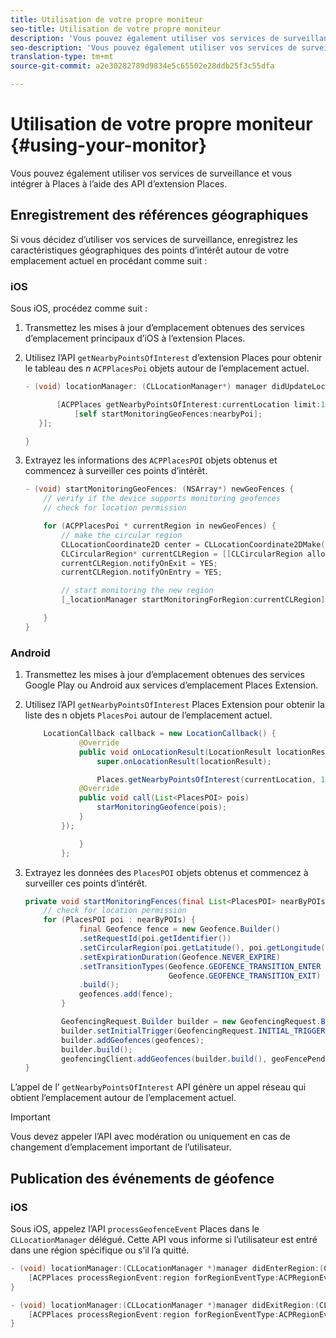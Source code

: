 ```yaml
---
title: Utilisation de votre propre moniteur
seo-title: Utilisation de votre propre moniteur
description: 'Vous pouvez également utiliser vos services de surveillance et vous intégrer à Places à l’aide des API d’extension Places. '
seo-description: 'Vous pouvez également utiliser vos services de surveillance et vous intégrer à Places à l’aide des API d’extension Places. '
translation-type: tm+mt
source-git-commit: a2e30282789d9834e5c65502e28ddb25f3c55dfa

---
```



# Utilisation de votre propre moniteur {#using-your-monitor}

Vous pouvez également utiliser vos services de surveillance et vous intégrer à Places à l’aide des API d’extension Places.

## Enregistrement des références géographiques

Si vous décidez d’utiliser vos services de surveillance, enregistrez les caractéristiques géographiques des points d’intérêt autour de votre emplacement actuel en procédant comme suit :

### iOS

Sous iOS, procédez comme suit :

1. Transmettez les mises à jour d’emplacement obtenues des services d’emplacement principaux d’iOS à l’extension Places.

1. Utilisez l’API `getNearbyPointsOfInterest` d’extension Places pour obtenir le tableau des *n* `ACPPlacesPoi` objets autour de l’emplacement actuel.

   ```objective-c
   - (void) locationManager: (CLLocationManager*) manager didUpdateLocations: (NSArray<CLLocation*>*) locations {
   
          [ACPPlaces getNearbyPointsOfInterest:currentLocation limit:10 callback: ^ (NSArray<ACPPlacesPoi*>* _Nullable nearbyPoi) {
              [self startMonitoringGeoFences:nearbyPoi];
      }];
   
   }
   ```

1. Extrayez les informations des `ACPPlacesPOI` objets obtenus et commencez à surveiller ces points d’intérêt.

   ```objective-c
   - (void) startMonitoringGeoFences: (NSArray*) newGeoFences {
       // verify if the device supports monitoring geofences
       // check for location permission
   
       for (ACPPlacesPoi * currentRegion in newGeoFences) {
           // make the circular region
           CLLocationCoordinate2D center = CLLocationCoordinate2DMake(currentRegion.latitude, currentRegion.longitude);
           CLCircularRegion* currentCLRegion = [[CLCircularRegion alloc] initWithCenter:center                                                                                                                              radius:currentRegion.radius                                                                                                                    identifier:currentRegion.identifier];
           currentCLRegion.notifyOnExit = YES;
           currentCLRegion.notifyOnEntry = YES;
   
           // start monitoring the new region
           [_locationManager startMonitoringForRegion:currentCLRegion];
   
       }
   }
   ```

### Android

1. Transmettez les mises à jour d’emplacement obtenues des services Google Play ou Android aux services d’emplacement Places Extension.

1. Utilisez l’API `getNearbyPointsOfInterest` Places Extension pour obtenir la liste des n objets `PlacesPoi` autour de l’emplacement actuel.

   ```java
       LocationCallback callback = new LocationCallback() {
               @Override
               public void onLocationResult(LocationResult locationResult) {
                   super.onLocationResult(locationResult);
   
                   Places.getNearbyPointsOfInterest(currentLocation, 10, new            AdobeCallback<List<PlacesPOI>>() {
               @Override
               public void call(List<PlacesPOI> pois)
                   starMonitoringGeofence(pois);
               }
           });
   
               }
           };
   ```

1. Extrayez les données des `PlacesPOI` objets obtenus et commencez à surveiller ces points d’intérêt.

   ```java
   private void startMonitoringFences(final List<PlacesPOI> nearByPOIs) {
       // check for location permission
       for (PlacesPOI poi : nearByPOIs) {
               final Geofence fence = new Geofence.Builder()
               .setRequestId(poi.getIdentifier())
               .setCircularRegion(poi.getLatitude(), poi.getLongitude(), poi.getRadius())
               .setExpirationDuration(Geofence.NEVER_EXPIRE)
               .setTransitionTypes(Geofence.GEOFENCE_TRANSITION_ENTER |
                                   Geofence.GEOFENCE_TRANSITION_EXIT)
               .build();
               geofences.add(fence);
           }
   
           GeofencingRequest.Builder builder = new GeofencingRequest.Builder();
           builder.setInitialTrigger(GeofencingRequest.INITIAL_TRIGGER_ENTER);
           builder.addGeofences(geofences);
           builder.build();
           geofencingClient.addGeofences(builder.build(), geoFencePendingIntent)
   }
   ```


L’appel de l’ `getNearbyPointsOfInterest` API génère un appel réseau qui obtient l’emplacement autour de l’emplacement actuel.

>[!IMPORTANT]
>
>Vous devez appeler l’API avec modération ou uniquement en cas de changement d’emplacement important de l’utilisateur.

## Publication des événements de géofence

### iOS

Sous iOS, appelez l’API `processGeofenceEvent` Places dans le `CLLocationManager` délégué. Cette API vous informe si l’utilisateur est entré dans une région spécifique ou s’il l’a quitté.

```objective-c
- (void) locationManager:(CLLocationManager *)manager didEnterRegion:(CLRegion *)region {
    [ACPPlaces processRegionEvent:region forRegionEventType:ACPRegionEventTypeEntry];
}

- (void) locationManager:(CLLocationManager *)manager didExitRegion:(CLRegion *)region {
    [ACPPlaces processRegionEvent:region forRegionEventType:ACPRegionEventTypeExit];
}
```
